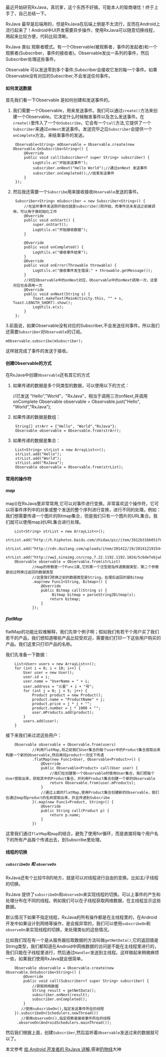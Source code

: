 最近开始研究RxJava，真坑爹，这个东西不好搞，可能本人的智商堪忧！终于上手了，自己总结一下。

RxJava 最早是后端用的，但是RxJava在后端上倒是不太流行，反而在Android上流行起来了！Android中UI开发需要异步操作，使用RxJava可以随意切换线程，用起来比较方便，代码比较清晰。

RxJava 类似 观察者模式。有一个Observable(被观察者，事件的发起者)和一个观察者(Subscriber，事件的接收者)。Observable发出一系列的事件，然后Subscriber处理这些事件。

Observable 可以发送零到多个事件;Subscriber会接收它发的每一个事件。如果Observable没有对应的Subscriber,不会发送任何事件。

#### 如何发送数据
首先我们看一下Observable 是如何创建和发送事件的。

1. 我们需要一个Observable，用来发送事件。我们可以通过`create()`方法来创建一个Observable。它决定什么时候触发事件以及怎么发送事件。在`create()`里传入了一个`OnSubscribe`，它会有一个`call`方法,它提供了一个`Subscriber`来通过`onNext`发送事件。发送完毕之后`Subscriber`会提供一个`onComplete`方法，来结束事件的发送。

        Observable<String> mObservable = Observable.create(new Observable.OnSubscribe<String>() {
            @Override
            public void call(Subscriber<? super String> subscriber) {
                LogUtils.e("开始发送事件");
                subscriber.onNext("Hello World");//通过onNext 发送事件
                subscriber.onCompleted();//结束发送事件
            }
        });

2. 然后我还需要一个`Subscribe`用来接收接收`Observable`发送的事件。
	
	    Subscriber<String> mSubscriber = new Subscriber<String>() {
            //在监听事件发送刚开始也就是subscribe()刚开始，而事件还未发送之前被调用，可以用于做初始化工作
            @Override
            public void onStart() {
                super.onStart();
                LogUtils.e("开始接收数据");
            }

	        @Override
	        public void onCompleted() {
	            LogUtils.e("接收事件结束");
	        }
	        @Override
	        public void onError(Throwable throwable) {
	            LogUtils.e("接收事件发生错误:" + throwable.getMessage());
	        }
            //对应Observable中的onNext对应，Observable中的onNext调用一次，这里对应也会调用一次
            @Override
            public void onNext(String s) {
                Toast.makeText(MainActivity.this, "" + s, Toast.LENGTH_SHORT).show();
                LogUtils.e(s);
            }
	    };

3.前面说，如果Observable没有对应的Subscriber,不会发送任何事件。所以我们还需要`Subscriber`对`Observable`的订阅。
	
	mObservable.subscribe(mSubscriber);

这样就完成了事件的发送于接收。

#### 创建Observable的方式
在RxJava中创建`Observable`还有其它的方式

1. 如果传递的数据是多个同类型的数据，可以使用以下的方式：

	//已发送 "Hello","World"，"RxJava"，相当于调用三次onNext,并调用onComplete
	Observable observable = Observable.just("Hello", "World","RxJava");

2. 如果传递的数据是数组：
	
        String[] strArr = {"Hello", "World","RxJava"};
        Observable observable = Observable.from(strArr);

3. 如果传递的数据是集合：

	    List<String> strList = new ArrayList<>();
        strList.add("Hello");
        strList.add("World");
        strList.add("RxJava");
        Observable observable = Observable.from(strList);
	 
#### 常用的操作符

##### map
map()在RxJava里非常常用,它可以对事件进行变换。非常喜欢这个操作符，它可以将事件序列中的对象或整个发送的整个序列进行变换，进行不同的处理。例如：我们想需要传递一个图片的Bitmap集合，但是我们只有一个图片的URL集合。我们就可以使用map对URL集合进行处理。

        List<String> strList = new ArrayList<>();
        strList.add("http://h.hiphotos.baidu.com/zhidao/pic/item/3812b31bb051f81991b9d8dbdcb44aed2f73e787.jpg");
        strList.add("http://cdn.duitang.com/uploads/item/201412/19/20141219154459_3P4G2.jpeg");
        strList.add("http://ww1.sinaimg.cn/crop.7.22.1192.1192.1024/5c6defebjw8epti0r9noaj20xc0y1n0x.jpg");
        Observable observable = Observable.from(strList)
                //map的参数是一个Func1类,它的第一个泛型是指传递数据类型，第二个参数是经过转换过返回的数据类型
                //这里我们转换之前的数据类型是String，处理后返回的是Bitmap
                .map(new Func1<String, Bitmap>() {
                    @Override
                    public Bitmap call(String s) {
                         Bitmap bitmap = parseString2Bitmap(s);
                        return bitmap;
                    }
                });

##### flatMap
flatMap的功能比较难解释，我们先举个例子啊；假如我们有若干个用户买了我们若干的产品，我们想知道哪些产品比较受欢迎，需要我们打印一下这些用户购买的产品。我们这里只打印产品的名称。

我们先准备一下数据：

        List<User> users = new ArrayList<>();
        for (int i = 0; i < 10; i++) {
            User user = new User();
            user.id = i;
            user.name = "UserName = " + i;
            user.address = "火星" + i + "号";
            for (int j = 0; j < 5; j++) {
                Product product = new Product();
                product.name = "ProductName" + j;
                product.price = j * j + "";
                product.number = j * 1000 + "";
                user.mProducts.add(product);
            }
            users.add(user);
        }

接下来我们来过滤这些用户：

        Observable observable = Observable.from(users)
                //利用flatMap,将之前我们User集合的每个user中的Product集合提取出来构建一个新的Observable,然后再将product一次往下传递
                .flatMap(new Func1<User, Observable<Product>>() {
                    @Override
                    public Observable<Product> call(User user) {
                        //我们在创建第一个Observable时使用User集合，我们把每个User提取出来，获取其中的Product集合，并利用Product集合创建一个新的Observable
                        return Observable.from(user.mProducts);
                    }
                    //通过上面的flatMap,使用Product集合创建新的Observable，我们在通过map将product的名称提取出来，并且传递到Subscribe
                }).map(new Func1<Product, String>() {
                    @Override
                    public String call(Product p) {
                        return p.name;
                    }
                })

这里我们通过`flatMap`和`map`的结合，避免了使用for循环，而是直接将每个用户名下的所有产品挨个传递出去，到Subscribe里处理。

#### 线程的切换
##### `subscribeOn` 和 `observeOn`
RxJava还有个比较牛B的地方，就是可以对线程进行自由的变换。比如主/子线程的切换。

RxJava 提供了`subscribeOn`和`observeOn`来实现线程的切换。可以上事件的产生和处理分布在不同的线程。例如我们可以在子线程获取网络数据，在主线程显示这些数据。

默认情况下如果不指定线程，RxJava的所有操作都是在主线程里的，在Android开发中如果设计到网络等操作，是会报异常的，我们可以使用`subscribeOn`和`observeOn`来实现线程的切换，来处理类似的这些情况。

比如我们现在有一个是从服务器拉取数据的方法叫做`getNetData()`,它的返回值是String类型，我们都知道在Android中网络数据的访问是不能在主线程里进行的，我们只能在子线程里进行，然后通过`Handler`发送到主线程。这样做起来稍微麻烦一些，如果我们使用RxJava就会很简单。

        Observable observable = Observable.create(new Observable.OnSubscribe<String>() {
            @Override
            public void call(Subscriber<? super String> subscriber) {
				//获取网络数据
                String result = getNetData();
                subscriber.onNext(result);
                subscriber.onCompleted();
            }
           //使用subscribeOn(),指定发送事件所在的线程
        }).subscribeOn(Schedulers.newThread())
           //使用observeOn(),指定观察者接收事件所在的线程
         .observeOn(AndroidSchedulers.mainThread());

然后我们根据上面，创建`Subscriber`,然后监听着`Observable`发送过来的数据就可以了。


本文参考 [给 Android 开发者的 RxJava 详解](http://gank.io/post/560e15be2dca930e00da1083),感谢[扔物线](https://github.com/rengwuxian)大神
